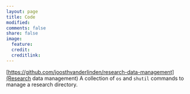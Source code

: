 ```yaml
---
layout: page
title: Code
modified: 
comments: false
share: false
image:
  feature: 
  credit: 
  creditlink: 
---
```


[https://github.com/joosthvanderlinden/research-data-management](Research data management)
A collection of `os` and `shutil` commands to manage a research directory.
